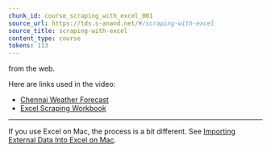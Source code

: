 ```yaml
---
chunk_id: course_scraping_with_excel_001
source_url: https://tds.s-anand.net/#/scraping-with-excel
source_title: scraping-with-excel
content_type: course
tokens: 113
---
```


 from the web.

Here are links used in the video:

- [Chennai Weather Forecast](https://www.timeanddate.com/weather/india/chennai/ext)
- [Excel Scraping Workbook](https://docs.google.com/spreadsheets/d/1a12ApZMD6CTiKRyO4RuauOO8IdYgACRL/view)

---

If you use Excel on Mac, the process is a bit different. See [Importing External Data Into Excel on Mac](https://youtu.be/PuqVoVNWF20).

